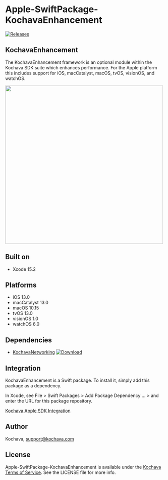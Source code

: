 # Apple-SwiftPackage-KochavaEnhancement

[![Releases](https://img.shields.io/github/v/release/kochava/Apple-SwiftPackage-KochavaEnhancement?include_prereleases&sort=semver)](https://github.com/Kochava/Apple-SwiftPackage-KochavaEnhancement/releases)

## KochavaEnhancement

The KochavaEnhancement framework is an optional module within the Kochava SDK suite which enhances performance.  For the Apple platform this includes support for iOS, macCatalyst, macOS, tvOS, visionOS, and watchOS.

<img src="https://storage.googleapis.com/kochava-web/2016/07/Kochava-horizontal-black-800x154.png" width="500" />

## Built on

* Xcode 15.2

## Platforms

* iOS 13.0
* macCatalyst 13.0
* macOS 10.15
* tvOS 13.0
* visionOS 1.0
* watchOS 6.0

## Dependencies

* [KochavaNetworking](https://github.com/Kochava/Apple-SwiftPackage-KochavaNetworking) [![Download](https://img.shields.io/github/v/release/kochava/Apple-SwiftPackage-KochavaNetworking?include_prereleases&sort=semver)](https://github.com/Kochava/Apple-SwiftPackage-KochavaNetworking/releases)

## Integration

KochavaEnhancement is a Swift package.  To install it, simply add this package as a dependency.

In Xcode, see File > Swift Packages > Add Package Dependency ... > and enter the URL for this package repository.

[Kochava Apple SDK Integration](https://support.kochava.com/sdk-integration/ios-sdk-integration/)

## Author

Kochava, support@kochava.com

## License

Apple-SwiftPackage-KochavaEnhancement is available under the [Kochava Terms of Service](https://www.kochava.com/terms-of-service/). See the LICENSE file for more info.
